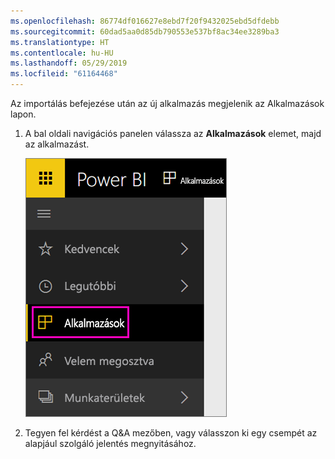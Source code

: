 ```yaml
---
ms.openlocfilehash: 86774df016627e8ebd7f20f9432025ebd5dfdebb
ms.sourcegitcommit: 60dad5aa0d85db790553e537bf8ac34ee3289ba3
ms.translationtype: HT
ms.contentlocale: hu-HU
ms.lasthandoff: 05/29/2019
ms.locfileid: "61164468"
---
```

Az importálás befejezése után az új alkalmazás megjelenik az Alkalmazások lapon.

1. A bal oldali navigációs panelen válassza az **Alkalmazások** elemet, majd az alkalmazást.
   
     ![Az Alkalmazások a bal oldali navigációs panelen](media/powerbi-service-apps-open-app/power-bi-service-apps-left-nav.png)
2. Tegyen fel kérdést a Q&A mezőben, vagy válasszon ki egy csempét az alapjául szolgáló jelentés megnyitásához. 

